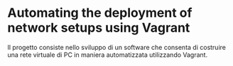 # Automating the deployment of network setups using Vagrant

Il progetto consiste nello sviluppo di un software che consenta di costruire una rete virtuale di PC in maniera automatizzata utilizzando Vagrant.

